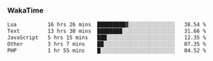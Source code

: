 ### WakaTime

<!--START_SECTION:waka-->

```txt
Lua          16 hrs 26 mins  █████████▓░░░░░░░░░░░░░░░   38.54 %
Text         13 hrs 30 mins  ████████░░░░░░░░░░░░░░░░░   31.66 %
JavaScript   5 hrs 15 mins   ███░░░░░░░░░░░░░░░░░░░░░░   12.35 %
Other        3 hrs 7 mins    ██░░░░░░░░░░░░░░░░░░░░░░░   07.35 %
PHP          1 hr 55 mins    █░░░░░░░░░░░░░░░░░░░░░░░░   04.52 %
```

<!--END_SECTION:waka-->
